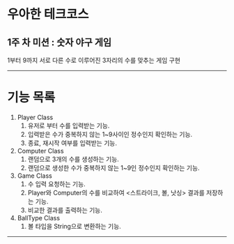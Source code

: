우아한 테크코스
===========
1주 차 미션 : 숫자 야구 게임
---------------------
1부터 9까지 서로 다른 수로 이루어진 3자리의 수를 맞추는 게임 구현

--------------------------------------------------------------
기능 목록
================
1. Player Class
    1. 유저로 부터 수를 입력받는 기능.
    2. 입력받은 수가 중복하지 않는 1~9사이인 정수인지 확인하는 기능.
    3. 종료, 재시작 여부를 입력받는 기능.
2. Computer Class
    1. 랜덤으로 3개의 수를 생성하는 기능.
    2. 랜덤으로 생성한 수가 중복하지 않는 1~9인 정수인지 확인하는 기능.
3. Game Class
    1. 수 입력 요청하는 기능.
    2. Player와 Computer의 수를 비교하여 <스트라이크, 볼, 낫싱> 결과를 저장하는 기능.
    3. 비교한 결과를 출력하는 기능.
4. BallType Class
    1. 볼 타입을 String으로 변환하는 기능.
----------------------------------------------------